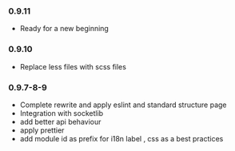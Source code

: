 ### 0.9.11

- Ready for a new beginning

### 0.9.10

- Replace less files with scss files

### 0.9.7-8-9

- Complete rewrite and apply eslint and standard structure page
- Integration with socketlib
- add better api behaviour
- apply prettier
- add module id as prefix for i18n label , css as a best practices